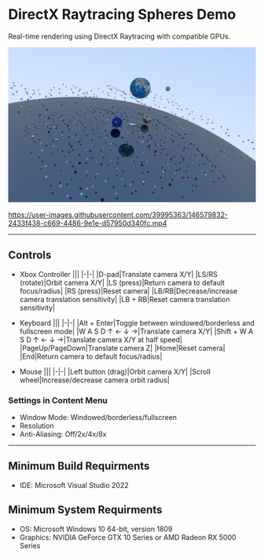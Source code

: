 # DirectX Raytracing Spheres Demo

Real-time rendering using DirectX Raytracing with compatible GPUs.

![Raytracing Spheres](Screenshots/Raytracing-Spheres.png)

https://user-images.githubusercontent.com/39995363/146579832-2433f438-c669-4486-9e1e-d57950d340fc.mp4

---

## Controls
- Xbox Controller
    |||
    |-|-|
    |D-pad|Translate camera X/Y|
    |LS/RS (rotate)|Orbit camera X/Y|
    |LS (press)|Return camera to default focus/radius|
    |RS (press)|Reset camera|
    |LB/RB|Decrease/increase camera translation sensitivity|
    |LB + RB|Reset camera translation sensitivity|

- Keyboard
    |||
    |-|-|
    |Alt + Enter|Toggle between windowed/borderless and fullscreen mode|
    |W A S D ↑ ← ↓ →|Translate camera X/Y|
    |Shift + W A S D ↑ ← ↓ →|Translate camera X/Y at half speed|
    |PageUp/PageDown|Translate camera Z|
    |Home|Reset camera|
    |End|Return camera to default focus/radius|

- Mouse
    |||
    |-|-|
    |Left button (drag)|Orbit camera X/Y|
    |Scroll wheel|Increase/decrease camera orbit radius|

### Settings in Content Menu
- Window Mode: Windowed/borderless/fullscreen
- Resolution
- Anti-Aliasing: Off/2x/4x/8x

---

## Minimum Build Requirments
- IDE: Microsoft Visual Studio 2022

## Minimum System Requirments
- OS: Microsoft Windows 10 64-bit, version 1809
- Graphics: NVIDIA GeForce GTX 10 Series or AMD Radeon RX 5000 Series
